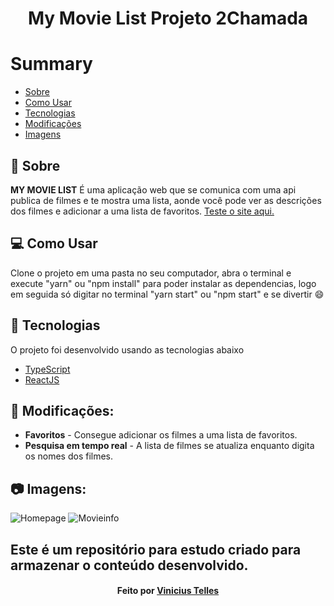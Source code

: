 <h1 align="center">My Movie List Projeto 2Chamada</h1>


# Summary

- [Sobre](#sobre)
- [Como Usar](#como-usar)
- [Tecnologias](#techs-usadas)
- [Modificações](#modificacoes)
- [Imagens](#imagens)


<a id="sobre"></a>

## :bookmark: Sobre

<strong>MY MOVIE LIST</strong> É uma aplicação web que se comunica com uma api publica de filmes e te mostra uma lista, aonde você pode ver as descrições dos filmes e adicionar a uma lista de favoritos.
<a href="https://mymovielistproject.netlify.app/" target="_blank">Teste o site aqui.</a>

<a id="como-usar"></a>
## :computer: Como Usar
Clone o projeto em uma pasta no seu computador, abra o terminal e execute "yarn" ou "npm install" para poder instalar as dependencias, logo em seguida só digitar no terminal "yarn start" ou "npm start" e se divertir :smile:

<a id="techs-usadas"></a>

## :rocket: Tecnologias

O projeto foi desenvolvido usando as tecnologias abaixo

- [TypeScript](https://www.typescriptlang.org/)
- [ReactJS](https://reactjs.org/)

## :pushpin: Modificações:

- <b>Favoritos</b> - Consegue adicionar os filmes a uma lista de favoritos.
- <b>Pesquisa em tempo real</b> - A lista de filmes se atualiza enquanto digita os nomes dos filmes.

<a id="imagens"></a>
## :camera: Imagens:
![Homepage](src/assets/image.png)
![Movieinfo](src/assets/image2.png)

## Este é um repositório para estudo criado para armazenar o conteúdo desenvolvido.

<h4 align="center">
Feito por <a href="https://www.linkedin.com/in/vinicius-telles-984301a6/" target="_blank">Vinicius Telles</a>
</h4>
